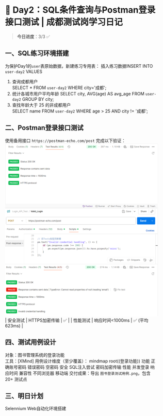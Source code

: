 # 🚀 Day2：SQL条件查询与Postman登录接口测试 | 成都测试岗学习日记
> **今日进度**：3/3 ✅ 
## 一、SQL练习环境搭建
为保护Day1的`user`表原始数据，新建练习专用表：
插入练习数据INSERT INTO `user-day2` VALUES 
1. 查询成都用户  
   SELECT * FROM `user-day2` WHERE city='成都';  
2. 统计各城市用户平均年龄
   SELECT city, AVG(age) AS avg_age 
   FROM `user-day2` 
   GROUP BY city;
3. 查找年龄大于 25 的非成都用户  
   SELECT name FROM `user-day2` 
   WHERE age > 25 AND city != '成都';

## 二、Postman登录接口测试
使用备用接口 `https://postman-echo.com/post` 完成以下验证：
![功能测试](postman_collection/screenshots/测试结果详情.png)
![异常测试](postman_collection/screenshots/错误响应界面.png)
| 安全测试 | HTTPS加密传输 | ✅ |
| 性能测试 | 响应时间<1000ms | ✅ (平均623ms) |

## 四、测试用例设计
对象：图书管理系统的登录功能  
工具：[XMind]
用例设计维度（至少覆盖）：
mindmap
  root((登录功能))
    功能
      正确账号密码
      错误密码
      空密码
    安全
      SQL注入尝试
      密码加密传输
    性能
      并发登录
      响应时间
    兼容性
      不同浏览器
      移动端
交付成果：导出 `图书登录测试用例.png`，包含 20+ 测试点

## 三、明日计划
Selennium Web自动化环境搭建
